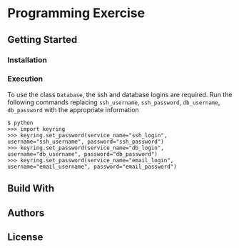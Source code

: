 # Programming Exercise

## Getting Started

### Installation

### Execution

To use the class `Database`, the ssh and database logins are required. Run the following commands replacing `ssh_username`, `ssh_password`, `db_username`, `db_password` with the appropriate information

```
$ python
>>> import keyring
>>> keyring.set_password(service_name="ssh_login", username="ssh_username", password="ssh_password")
>>> keyring.set_password(service_name="db_login", username="db_username", password="db_password")
>>> keyring.set_password(service_name="email_login", username="email_username", password="email_password")
```

## Build With

## Authors

## License
